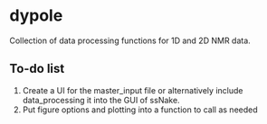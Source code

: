 # dypole
 Collection of data processing functions for 1D and 2D NMR data.

## To-do list
1. Create a UI for the master_input file or alternatively include data_processing it into the GUI of ssNake.
1. Put figure options and plotting into a function to call as needed

